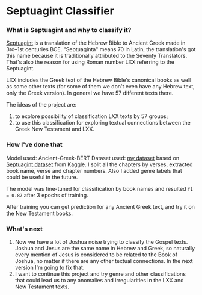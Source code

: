 # Septuagint Classifier

### What is Septuagint and why to classify it?

[Septuagint](https://en.wikipedia.org/wiki/Septuagint) is a translation of the Hebrew Bible to Ancient Greek made in 3rd–1st centuries BCE. "Septuaginta" means 70 in Latin, the translation's got this name because it is traditionally attributed to the Seventy Translators. That's also the reason for using Roman number LXX referring to the Septuagint.

LXX includes the Greek text of the Hebrew Bible's canonical books as well as some other texts (for some of them we don't even have any Hebrew text, only the Greek version). In general we have 57 different texts there.

The ideas of the project are:
1. to explore possibility of classification LXX texts by 57 groups;
2. to use this classification for exploring textual connections between the Greek New Testament and LXX.

### How I've done that

Model used: Ancient-Greek-BERT
Dataset used: [my dataset](https://huggingface.co/datasets/epaolinos/septuagint) based on [Septuagint dataset](https://www.kaggle.com/datasets/abbrivia/septuagint) from Kaggle. I split all the chapters by verses, extracted book name, verse and chapter numbers. Also I added genre labels that could be useful in the future.

The model was fine-tuned for classification by book names and resulted
```f1 = 0.87``` after 3 epochs of training.

After training you can get prediction for any Ancient Greek text, and try it on the New Testament books.

### What's next

1. Now we have a lot of Joshua noise trying to classify the Gospel texts. Joshua and Jesus are the same name in Hebrew and Greek, so naturally every mention of Jesus is considered to be related to the Book of Joshua, no matter if there are any other textual connections. In the next version I'm going to fix that.
2. I want to continue this project and try genre and other classifications that could lead us to any anomalies and irregularities in the LXX and New Testament texts.